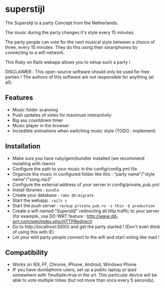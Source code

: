 superstijl
==========

The Superstijl is a party Concept from the Netherlands.

The music during the party changes it's style every 15 minutes.

The party people can vote for the next musical style between a choice of three, every 15 minutes.
They do this using their smartphones by connecting to a wifi network.

This Ruby on Rails webapp allows you to setup such a party !

DISCLAIMER : This open-source software should only be used for free parties ! The authors of this software are not responsible for anything (at all). 

Features
--------

- Music folder scanning
- Push updates of votes for maximum interactivity
- Big ass countdown timer
- Music player in the browser
- Incredible animations when switching music style (TODO : implement)

Installation
------------

- Make sure you have ruby/gem/bundler installed (we recommend installing with rbenv)
- Configure the path to your music in the config/config.yml file
- Organize the music in configured folder like this :
  "party name"/"style name"/"song.mp3"
- Configure the external address of your server in config/private_pub.yml
- Install libraries : ```bundle```
- Create your database : ```rake db:migrate```
- Start the webapp : ```rails s```
- Start the push server : ```rackup private_pub.ru -s thin -E production```
- Create a wifi named "Superstijl" redirecting all http traffic to your server (for example, use DD-WRT feature : http://www.dd-wrt.com/wiki/index.php/HTTPRedirect)
- Go to http://localhost:3000/ and get the party started ! (Don't even think of using this with IE)
- Let your wild party people connect to the wifi and start voting like mad !

Compatibility
-------------

- Works on IE9, FF, Chrome, IPhone, Android, Windows Phone
- IF you have dumbphone users, set up a public laptop or ipad somewhere with ?multiple=true in the url. This particular device will be able to vote multiple times (but not more than once every 5 seconds).
